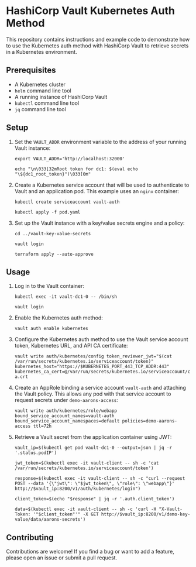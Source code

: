# HashiCorp Vault Kubernetes Auth Method

This repository contains instructions and example code to demonstrate how to use the Kubernetes auth method with HashiCorp Vault to retrieve secrets in a Kubernetes environment.

## Prerequisites

- A Kubernetes cluster
- `helm` command line tool
- A running instance of HashiCorp Vault
- `kubectl` command line tool
- `jq` command line tool

## Setup

1. Set the `VAULT_ADDR` environment variable to the address of your running Vault instance:

    ```export VAULT_ADDR='http://localhost:32000'```

    ```echo "\n\033[32mRoot token for dc1: $(eval echo "\${dc1_root_token}")\033[0m"```

2. Create a Kubernetes service account that will be used to authenticate to Vault and an application pod. This example uses an `nginx` container:

    ```kubectl create serviceaccount vault-auth```

    ```kubectl apply -f pod.yaml```


3. Set up the Vault instance with a key/value secrets engine and a policy:

    ```cd ../vault-key-value-secrets```

    ```vault login```

    ```terraform apply --auto-approve```


## Usage

1. Log in to the Vault container:

    ```kubectl exec -it vault-dc1-0 -- /bin/sh```

    ```vault login```

2. Enable the Kubernetes auth method:

    ```vault auth enable kubernetes```

3. Configure the Kubernetes auth method to use the Vault service account token, Kubernetes URL, and API CA certificate:

    ```vault write auth/kubernetes/config token_reviewer_jwt="$(cat /var/run/secrets/kubernetes.io/serviceaccount/token)" kubernetes_host="https://$KUBERNETES_PORT_443_TCP_ADDR:443" kubernetes_ca_cert=@/var/run/secrets/kubernetes.io/serviceaccount/ca.crt```

4. Create an AppRole binding a service account `vault-auth` and attaching the Vault policy. This allows any pod with that service account to request secrets under `demo-aarons-access`:

    ```vault write auth/kubernetes/role/webapp bound_service_account_names=vault-auth bound_service_account_namespaces=default policies=demo-aarons-access ttl=72h```

5. Retrieve a Vault secret from the application container using JWT:

     ```vault_ip=$(kubectl get pod vault-dc1-0 --output=json | jq -r '.status.podIP')```

     ```jwt_token=$(kubectl exec -it vault-client -- sh -c 'cat /var/run/secrets/kubernetes.io/serviceaccount/token')```

     ```response=$(kubectl exec -it vault-client -- sh -c "curl --request POST --data '{\"jwt\": \"$jwt_token\", \"role\": \"webapp\"}' http://$vault_ip:8200/v1/auth/kubernetes/login")```

     ```client_token=$(echo "$response" | jq -r '.auth.client_token')```

     ```data=$(kubectl exec -it vault-client -- sh -c 'curl -H "X-Vault-Token: '"$client_token"'" -X GET http://$vault_ip:8200/v1/demo-key-value/data/aarons-secrets')```

## Contributing

Contributions are welcome! If you find a bug or want to add a feature, please open an issue or submit a pull request.
